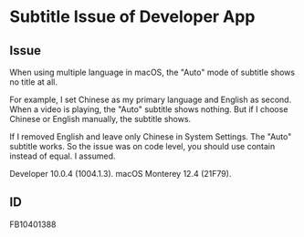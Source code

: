 # Subtitle Issue of Developer App
## Issue
When using multiple language in macOS, the "Auto" mode of subtitle shows no title at all.

For example, I set Chinese as my primary language and English as second. When a video is playing, the "Auto" subtitle shows nothing. But if I choose Chinese or English manually, the subtitle shows.

If I removed English and leave only Chinese in System Settings. The "Auto" subtitle works. So the issue was on code level, you should use contain instead of equal. I assumed.

Developer 10.0.4 (1004.1.3). macOS Monterey 12.4 (21F79).

## ID
FB10401388